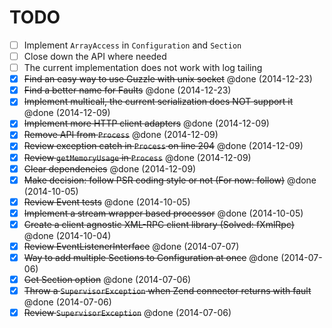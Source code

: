 # TODO

- [ ] Implement `ArrayAccess` in `Configuration` and `Section`
- [ ] Close down the API where needed
- [ ] The current implementation does not work with log tailing
- [x] ~~Find an easy way to use Guzzle with unix socket~~ @done (2014-12-23)
- [x] ~~Find a better name for Faults~~ @done (2014-12-23)
- [x] ~~Implement multicall, the current serialization does NOT support it~~ @done (2014-12-09)
- [x] ~~Implement more HTTP client adapters~~ @done (2014-12-09)
- [x] ~~Remove API from `Process`~~ @done (2014-12-09)
- [X] ~~Review exception catch in `Process` on line 204~~ @done (2014-12-09)
- [x] ~~Review `getMemoryUsage` in `Process`~~ @done (2014-12-09)
- [x] ~~Clear dependencies~~ @done (2014-12-09)
- [x] ~~Make decision: follow PSR coding style or not (For now: follow)~~ @done (2014-10-05)
- [x] ~~Review Event tests~~ @done (2014-10-05)
- [x] ~~Implement a stream wrapper based processor~~ @done (2014-10-05)
- [x] ~~Create a client agnostic XML-RPC client library (Solved: fXmlRpc)~~ @done (2014-10-04)
- [x] ~~Review EventListenerInterface~~ @done (2014-07-07)
- [x] ~~Way to add multiple Sections to Configuration at once~~ @done (2014-07-06)
- [x] ~~Get Section option~~ @done (2014-07-06)
- [x] ~~Throw a `SupervisorException` when Zend connector returns with fault~~ @done (2014-07-06)
- [x] ~~Review `SupervisorException`~~ @done (2014-07-06)
